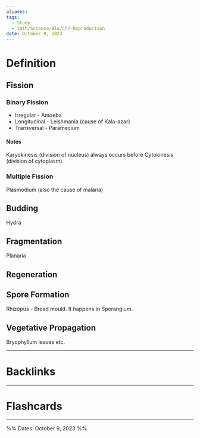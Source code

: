 ```yaml
---
aliases: 
tags:
  - Study
  - 10th/Science/Bio/Ch7-Reproduction
date: October 9, 2023
---
```

# Definition
## Fission
### Binary Fission
- Irregular - Amoeba
- Longitudinal - Leishmania (cause of Kala-azar)
- Transversal - Paramecium
#### Notes
Karyokinesis (division of nucleus) always occurs before Cytokinesis (division of cytoplasm).
### Multiple Fission
Plasmodium (also the cause of malaria)
## Budding
Hydra
## Fragmentation
Planaria
## Regeneration
## Spore Formation
Rhizopus - Bread mould.
It happens in Sporangium.
## Vegetative Propagation
Bryophyllum leaves etc.
 

---
# Backlinks


---
# Flashcards


---

%%
Dates: October 9, 2023
%%